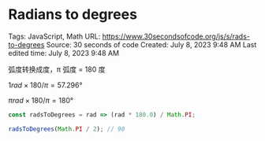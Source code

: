 # Radians to degrees

Tags: JavaScript, Math
URL: https://www.30secondsofcode.org/js/s/rads-to-degrees
Source: 30 seconds of code
Created: July 8, 2023 9:48 AM
Last edited time: July 8, 2023 9:48 AM

弧度转换成度，π 弧度 = 180 度

$1rad × 180/π = 57.296°$

$πrad × 180/π = 180°$

```jsx
const radsToDegrees = rad => (rad * 180.0) / Math.PI;
```

```jsx
radsToDegrees(Math.PI / 2); // 90
```